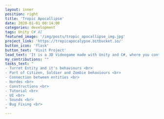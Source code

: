 ```yaml
---
layout: inner
position: right
title: 'Tropic Apocallipse'
date: 2020-01-01 00:14:00
categories: development
tags: Unity C# AI
featured_image: '/img/posts/tropic_apocallipse_img.jpg'
project_link: 'https://tropicapocalypse.bitbucket.io/'
button_icon: 'flask'
button_text: 'Visit Project'
lead_text: 'It is a 3D Videogame made with Unity and C#, where you control a military barracks and have to defend yourself from a zombie attack.'
my_contributions: ""
tasks_text: "
- Turret Entity and it's behaviours <br>
- Part of Citizen, Soldier and Zombie behaviours <br>
- Connection between entities <br>
- Hordes <br>
- Constructions <br>
- Tutorial <br>
- UI <br>
- Sounds <br>
- Bug Fixing <br>
"
---
```

